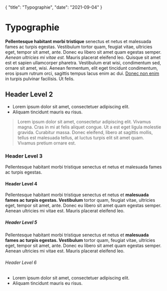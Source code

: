 {
    "title": "Typographie",
    "date": "2021-09-04"
}

# Typographie

**Pellentesque habitant morbi tristique** senectus et netus et malesuada fames ac turpis egestas. Vestibulum tortor quam, feugiat vitae, ultricies eget, tempor sit amet, ante. Donec eu libero sit amet quam egestas semper. _Aenean ultricies mi vitae est._ Mauris placerat eleifend leo. Quisque sit amet est et sapien ullamcorper pharetra. Vestibulum erat wisi, condimentum sed, ornare sit amet, wisi. Aenean fermentum, elit eget tincidunt condimentum, eros ipsum rutrum orci, sagittis tempus lacus enim ac dui. [Donec non enim]() in turpis pulvinar facilisis. Ut felis.

## Header Level 2

* Lorem ipsum dolor sit amet, consectetuer adipiscing elit.
* Aliquam tincidunt mauris eu risus.

> Lorem ipsum dolor sit amet, consectetur adipiscing elit. Vivamus magna. Cras in mi at felis aliquet congue. Ut a est eget ligula molestie gravida. Curabitur massa. Donec eleifend, libero at sagittis mollis, tellus est malesuada tellus, at luctus turpis elit sit amet quam. Vivamus pretium ornare est.

### Header Level 3

Pellentesque habitant morbi tristique senectus et netus et malesuada fames ac turpis egestas.

#### Header Level 4

Pellentesque habitant morbi tristique senectus et netus et **malesuada fames ac turpis egestas. Vestibulum** tortor quam, feugiat vitae, ultricies eget, tempor sit amet, ante. Donec eu libero sit amet quam egestas semper. Aenean ultricies mi vitae est. Mauris placerat eleifend leo.

##### Header Level 5

Pellentesque habitant morbi tristique senectus et netus et **malesuada fames ac turpis egestas. Vestibulum** tortor quam, feugiat vitae, ultricies eget, tempor sit amet, ante. Donec eu libero sit amet quam egestas semper. Aenean ultricies mi vitae est. Mauris placerat eleifend leo.

###### Header Level 6

* Lorem ipsum dolor sit amet, consectetuer adipiscing elit.
* Aliquam tincidunt mauris eu risus.
